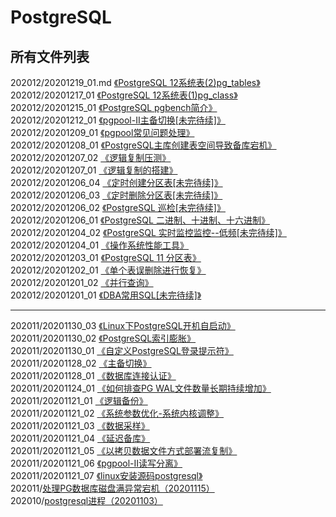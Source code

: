 # PostgreSQL
 
## 所有文件列表  
202012/20201219_01.md [《PostgreSQL 12系统表(2)pg_tables》](https://github.com/PGquestions/PostgreSQL/blob/main/202012/20201219_01.md)  
202012/20201217_01    [《PostgreSQL 12系统表(1)pg_class》](https://github.com/PGquestions/PostgreSQL/blob/main/202012/20201217_01)  
202012/20201215_01    [《PostgreSQL pgbench简介》](https://github.com/PGquestions/PostgreSQL/blob/main/202012/20201215_01)  
202012/20201212_01    [《pgpool-II主备切换[未完待续]》](https://github.com/PGquestions/PostgreSQL/blob/main/202012/20201212_01)  
202012/20201209_01    [《pgpool常见问题处理》](https://github.com/PGquestions/PostgreSQL/blob/main/202012/20201209_01)  
202012/20201208_01    [《PostgreSQL主库创建表空间导致备库宕机》](https://github.com/PGquestions/PostgreSQL/blob/main/202012/20201208_01)  
202012/20201207_02    [《逻辑复制压测》](https://github.com/PGquestions/PostgreSQL/blob/main/202012/20201207_02)  
202012/20201207_01    [《逻辑复制的搭建》](https://github.com/PGquestions/PostgreSQL/blob/main/202012/20201207_01)  
202012/20201206_04    [《定时创建分区表[未完待续]》](https://github.com/PGquestions/PostgreSQL/blob/main/202012/20201206_04)  
202012/20201206_03    [《定时删除分区表[未完待续]》](https://github.com/PGquestions/PostgreSQL/blob/main/202012/20201206_03)  
202012/20201206_02    [《PostgreSQL 巡检[未完待续]》](https://github.com/PGquestions/PostgreSQL/blob/main/202012/20201206_02)  
202012/20201206_01    [《PostgreSQL 二进制、十进制、十六进制》](https://github.com/PGquestions/PostgreSQL/blob/main/202012/20201206_01)  
202012/20201204_02    [《PostgreSQL 实时监控监控--低频[未完待续]》](https://github.com/PGquestions/PostgreSQL/blob/main/202012/20201204_02)  
202012/20201204_01    [《操作系统性能工具》](https://github.com/PGquestions/PostgreSQL/blob/main/202012/20201204_01)  
202012/20201203_01    [《PostgreSQL 11 分区表》](https://github.com/PGquestions/PostgreSQL/blob/main/202012/20201203_01)  
202012/20201202_01    [《单个表误删除进行恢复》](https://github.com/PGquestions/PostgreSQL/blob/main/202012/20201202_01)  
202012/20201201_02    [《并行查询》](https://github.com/PGquestions/PostgreSQL/blob/main/202012/20201201_02)  
202012/20201201_01    [《DBA常用SQL[未完待续]》](https://github.com/PGquestions/PostgreSQL/blob/main/202012/20201201_01)
				      
-------------------------------------------------------------
202011/20201130_03    [《Linux下PostgreSQL开机自启动》](https://github.com/PGquestions/PostgreSQL/blob/main/202011/20201130_03)  
202011/20201130_02    [《PostgreSQL索引膨胀》](https://github.com/PGquestions/PostgreSQL/blob/main/202011/20201130_02)  
202011/20201130_01    [《自定义PostgreSQL登录提示符》](https://github.com/PGquestions/PostgreSQL/blob/main/202011/20201130_01)  
202011/20201128_02    [《主备切换》](https://github.com/PGquestions/PostgreSQL/blob/main/202011/20201128_02)  
202011/20201128_01    [《数据库连接认证》](https://github.com/PGquestions/PostgreSQL/blob/main/202011/20201128)  
202011/20201124_01    [《如何排查PG WAL文件数量长期持续增加》](https://github.com/PGquestions/PostgreSQL/blob/main/202011/20201124)  
202011/20201121_01    [《逻辑备份》](https://github.com/PGquestions/PostgreSQL/blob/main/202011/20201121_01)  
202011/20201121_02    [《系统参数优化-系统内核调整》](https://github.com/PGquestions/PostgreSQL/blob/main/202011/20201121_02)  
202011/20201121_03    [《数据采样》](https://github.com/PGquestions/PostgreSQL/blob/main/202011/20201121_03)  
202011/20201121_04    [《延迟备库》](https://github.com/PGquestions/PostgreSQL/blob/main/202011/20201121_04)  
202011/20201121_05    [《以拷贝数据文件方式部署流复制》](https://github.com/PGquestions/PostgreSQL/blob/main/202011/20201121_05)  
202011/20201121_06    [《pgpool-II读写分离》](https://github.com/PGquestions/PostgreSQL/blob/main/202011/20201121_06)  
202011/20201121_07    [《linux安装源码postgresql》](https://github.com/PGquestions/PostgreSQL/blob/main/202011/20201121_07)  
202011/[处理PG数据库磁盘满异常宕机（20201115）](https://github.com/qq1141853053/PostgreSQL/blob/main/202011/%E5%A4%84%E7%90%86PG%E6%95%B0%E6%8D%AE%E5%BA%93%E7%A3%81%E7%9B%98%E6%BB%A1%E5%BC%82%E5%B8%B8%E5%AE%95%E6%9C%BA%EF%BC%8820201115%EF%BC%89)  
202010/[postgresql进程（20201103）](https://github.com/qq1141853053/PostgreSQL/blob/main/202010/postgresql%E8%BF%9B%E7%A8%8B%EF%BC%8820201103%EF%BC%89)  
